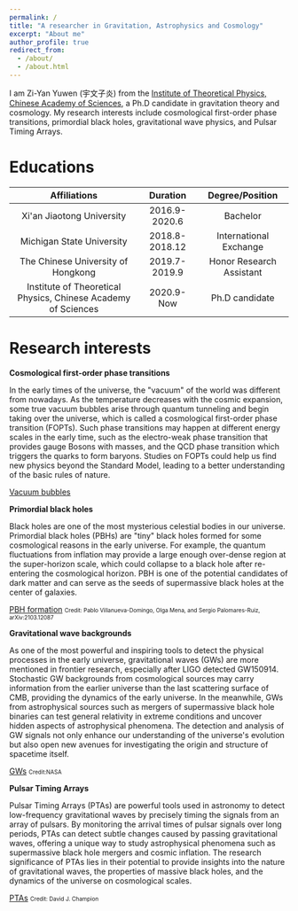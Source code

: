 ```yaml
---
permalink: /
title: "A researcher in Gravitation, Astrophysics and Cosmology"
excerpt: "About me"
author_profile: true
redirect_from: 
  - /about/
  - /about.html
---
```


I am Zi-Yan Yuwen (宇文子炎) from the [Institute of Theoretical Physics, Chinese Academy of Sciences](http://www.itp.cas.cn/), a Ph.D candidate in gravitation theory and cosmology. My research interests include cosmological first-order phase transitions, primordial black holes, gravitational wave physics, and Pulsar Timing Arrays.

Educations
======

| Affiliations | Duration | Degree/Position |
|:--------:|:----:|:------:|
| Xi'an Jiaotong University | 2016.9-2020.6| Bachelor |
| Michigan State University | 2018.8-2018.12| International Exchange |
| The Chinese University of Hongkong | 2019.7-2019.9 | Honor Research Assistant |
| Institute of Theoretical Physics, Chinese Academy of Sciences | 2020.9-Now | Ph.D candidate |


Research interests
======

**Cosmological first-order phase transitions**

In the early times of the universe, the "vacuum" of the world was different from nowadays. As the temperature decreases with the cosmic expansion, some true vacuum bubbles arise through quantum tunneling and begin taking over the universe, which is called a cosmological first-order phase transition (FOPTs). Such phase transitions may happen at different energy scales in the early time, such as the electro-weak phase transition that provides gauge Bosons with masses, and the QCD phase transition which triggers the quarks to form baryons. Studies on FOPTs could help us find new physics beyond the Standard Model, leading to a better understanding of the basic rules of nature. 

[Vacuum bubbles](/images/main_images/vacuum_bubbles.jpg)

**Primordial black holes**

Black holes are one of the most mysterious celestial bodies in our universe. Primordial black holes (PBHs) are "tiny" black holes formed for some cosmological reasons in the early universe. For example, the quantum fluctuations from inflation may provide a large enough over-dense region at the super-horizon scale, which could collapse to a black hole after re-entering the cosmological horizon. PBH is one of the potential candidates of dark matter and can serve as the seeds of supermassive black holes at the center of galaxies.

[PBH formation](/images/main_images/PBH_formation.png)
<font size=1>Credit: Pablo Villanueva-Domingo, Olga Mena, and Sergio Palomares-Ruiz, arXiv:2103.12087</font>

**Gravitational wave backgrounds**

As one of the most powerful and inspiring tools to detect the physical processes in the early universe, gravitational waves (GWs) are more mentioned in frontier research, especially after LIGO detected GW150914. Stochastic GW backgrounds from cosmological sources may carry information from the earlier universe than the last scattering surface of CMB, providing the dynamics of the early universe. In the meanwhile, GWs from astrophysical sources such as mergers of supermassive black hole binaries can test general relativity in extreme conditions and uncover hidden aspects of astrophysical phenomena. The detection and analysis of GW signals not only enhance our understanding of the universe's evolution but also open new avenues for investigating the origin and structure of spacetime itself.

[GWs](/images/main_images/Gravity_Waves_StillImage.jpg)
<font size=1>Credit:NASA</font>

**Pulsar Timing Arrays**

Pulsar Timing Arrays (PTAs) are powerful tools used in astronomy to detect low-frequency gravitational waves by precisely timing the signals from an array of pulsars. By monitoring the arrival times of pulsar signals over long periods, PTAs can detect subtle changes caused by passing gravitational waves, offering a unique way to study astrophysical phenomena such as supermassive black hole mergers and cosmic inflation. The research significance of PTAs lies in their potential to provide insights into the nature of gravitational waves, the properties of massive black holes, and the dynamics of the universe on cosmological scales.

[PTAs](/images/main_images/PTA.png)
<font size=1>Credit: David J. Champion</font>
